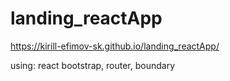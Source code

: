 # landing_reactApp

https://kirill-efimov-sk.github.io/landing_reactApp/


using: react bootstrap, router, boundary
